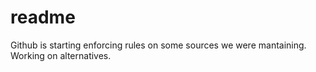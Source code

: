 # readme
Github is starting enforcing rules on some sources we were mantaining. Working on alternatives.
